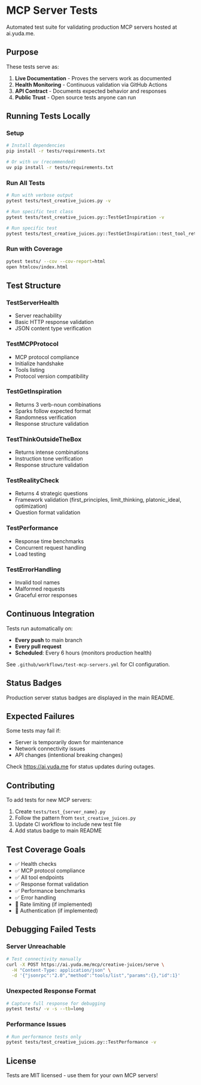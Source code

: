 # MCP Server Tests

Automated test suite for validating production MCP servers hosted at ai.yuda.me.

## Purpose

These tests serve as:
1. **Live Documentation** - Proves the servers work as documented
2. **Health Monitoring** - Continuous validation via GitHub Actions
3. **API Contract** - Documents expected behavior and responses
4. **Public Trust** - Open source tests anyone can run

## Running Tests Locally

### Setup

```bash
# Install dependencies
pip install -r tests/requirements.txt

# Or with uv (recommended)
uv pip install -r tests/requirements.txt
```

### Run All Tests

```bash
# Run with verbose output
pytest tests/test_creative_juices.py -v

# Run specific test class
pytest tests/test_creative_juices.py::TestGetInspiration -v

# Run specific test
pytest tests/test_creative_juices.py::TestGetInspiration::test_tool_returns_sparks -v
```

### Run with Coverage

```bash
pytest tests/ --cov --cov-report=html
open htmlcov/index.html
```

## Test Structure

### TestServerHealth
- Server reachability
- Basic HTTP response validation
- JSON content type verification

### TestMCPProtocol
- MCP protocol compliance
- Initialize handshake
- Tools listing
- Protocol version compatibility

### TestGetInspiration
- Returns 3 verb-noun combinations
- Sparks follow expected format
- Randomness verification
- Response structure validation

### TestThinkOutsideTheBox
- Returns intense combinations
- Instruction tone verification
- Response structure validation

### TestRealityCheck
- Returns 4 strategic questions
- Framework validation (first_principles, limit_thinking, platonic_ideal, optimization)
- Question format validation

### TestPerformance
- Response time benchmarks
- Concurrent request handling
- Load testing

### TestErrorHandling
- Invalid tool names
- Malformed requests
- Graceful error responses

## Continuous Integration

Tests run automatically on:
- **Every push** to main branch
- **Every pull request**
- **Scheduled**: Every 6 hours (monitors production health)

See `.github/workflows/test-mcp-servers.yml` for CI configuration.

## Status Badges

Production server status badges are displayed in the main README.

## Expected Failures

Some tests may fail if:
- Server is temporarily down for maintenance
- Network connectivity issues
- API changes (intentional breaking changes)

Check https://ai.yuda.me for status updates during outages.

## Contributing

To add tests for new MCP servers:

1. Create `tests/test_{server_name}.py`
2. Follow the pattern from `test_creative_juices.py`
3. Update CI workflow to include new test file
4. Add status badge to main README

## Test Coverage Goals

- ✅ Health checks
- ✅ MCP protocol compliance
- ✅ All tool endpoints
- ✅ Response format validation
- ✅ Performance benchmarks
- ✅ Error handling
- 🔲 Rate limiting (if implemented)
- 🔲 Authentication (if implemented)

## Debugging Failed Tests

### Server Unreachable
```bash
# Test connectivity manually
curl -X POST https://ai.yuda.me/mcp/creative-juices/serve \
  -H "Content-Type: application/json" \
  -d '{"jsonrpc":"2.0","method":"tools/list","params":{},"id":1}'
```

### Unexpected Response Format
```bash
# Capture full response for debugging
pytest tests/ -v -s --tb=long
```

### Performance Issues
```bash
# Run performance tests only
pytest tests/test_creative_juices.py::TestPerformance -v
```

## License

Tests are MIT licensed - use them for your own MCP servers!
